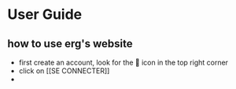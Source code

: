 # User Guide

## how to use erg's website

* first create an account, look for the 👤 icon in the top right corner 
* click on [[SE CONNECTER]]
* 
